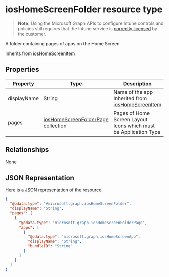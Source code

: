 ﻿# iosHomeScreenFolder resource type

> **Note:** Using the Microsoft Graph APIs to configure Intune controls and policies still requires that the Intune service is [correctly licensed](https://go.microsoft.com/fwlink/?linkid=839381) by the customer.

A folder containing pages of apps on the Home Screen

Inherits from [iosHomeScreenItem](../resources/intune_deviceconfig_ioshomescreenitem.md)

## Properties
|Property|Type|Description|
|---|---|---|
|displayName|String|Name of the app Inherited from [iosHomeScreenItem](../resources/intune_deviceconfig_ioshomescreenitem.md)|
|pages|[iosHomeScreenFolderPage](../resources/intune_deviceconfig_ioshomescreenfolderpage.md) collection|Pages of Home Screen Layout Icons which must be Application Type|

## Relationships
None
## JSON Representation
Here is a JSON representation of the resource.
<!-- {
  "blockType": "resource",
  "keyProperty": "id",
  "@odata.type": "microsoft.graph.iosHomeScreenFolder"
}
-->
```json
{
  "@odata.type": "#microsoft.graph.iosHomeScreenFolder",
  "displayName": "String",
  "pages": [
    {
      "@odata.type": "microsoft.graph.iosHomeScreenFolderPage",
      "apps": [
        {
          "@odata.type": "microsoft.graph.iosHomeScreenApp",
          "displayName": "String",
          "bundleID": "String"
        }
      ]
    }
  ]
}
```



